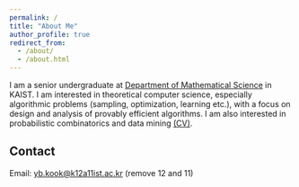 ```yaml
---
permalink: /
title: "About Me"
author_profile: true
redirect_from: 
  - /about/
  - /about.html
---
```



I am a senior undergraduate at [Department of Mathematical Science](https://mathsci.kaist.ac.kr/home/) in KAIST. I am interested in theoretical computer science, especially algorithmic problems (sampling, optimization, learning etc.), with a focus on design and analysis of provably efficient algorithms.
I am also interested in probabilistic combinatorics and data mining [(CV)](https://www.dropbox.com/s/hqsu6y1s39xk5nq/cv_english.pdf?dl=0).




Contact
------
Email: <yb.kook@k12a11ist.ac.kr> (remove 12 and 11)